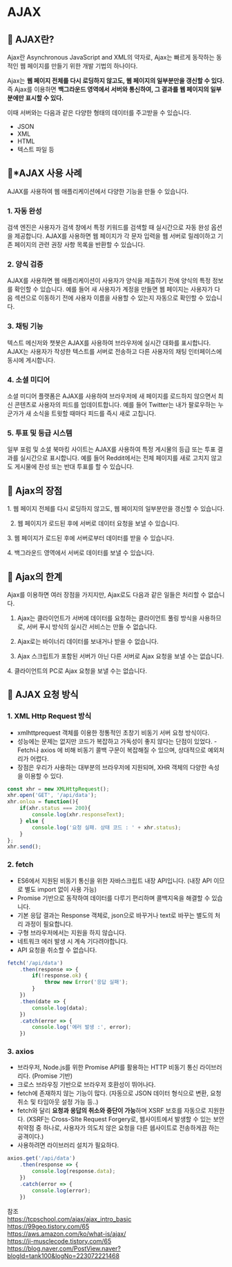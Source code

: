 # AJAX

## 📌 AJAX란?

Ajax란 Asynchronous JavaScript and XML의 약자로, Ajax는 빠르게 동작하는 동적인 웹 페이지를 만들기 위한 개발 기법의 하나이다.

Ajax는 **웹 페이지 전체를 다시 로딩하지 않고도, 웹 페이지의 일부분만을 갱신할 수 있다.** 즉 Ajax를 이용하면 **백그라운드 영역에서 서버와 통신하여, 그 결과를 웹 페이지의 일부분에만 표시할 수 있다.**

이때 서버와는 다음과 같은 다양한 형태의 데이터를 주고받을 수 있습니다.

- JSON
- XML
- HTML
- 텍스트 파일 등

## 📌*AJAX 사용 사례

AJAX를 사용하여 웹 애플리케이션에서 다양한 기능을 만들 수 있습니다.

### 1. 자동 완성

검색 엔진은 사용자가 검색 창에서 특정 키워드를 검색할 때 실시간으로 자동 완성 옵션을 제공합니다. AJAX를 사용하면 웹 페이지가 각 문자 입력을 웹 서버로 릴레이하고 기존 페이지의 관련 권장 사항 목록을 반환할 수 있습니다.

### 2. 양식 검증

AJAX를 사용하면 웹 애플리케이션이 사용자가 양식을 제출하기 전에 양식의 특정 정보를 확인할 수 있습니다. 예를 들어 새 사용자가 계정을 만들면 웹 페이지는 사용자가 다음 섹션으로 이동하기 전에 사용자 이름을 사용할 수 있는지 자동으로 확인할 수 있습니다.

### 3. 채팅 기능

텍스트 메신저와 챗봇은 AJAX를 사용하여 브라우저에 실시간 대화를 표시합니다. AJAX는 사용자가 작성한 텍스트를 서버로 전송하고 다른 사용자의 채팅 인터페이스에 동시에 게시합니다.

### 4. 소셜 미디어

소셜 미디어 플랫폼은 AJAX를 사용하여 브라우저에 새 페이지를 로드하지 않으면서 최신 콘텐츠로 사용자의 피드를 업데이트합니다. 예를 들어 Twitter는 내가 팔로우하는 누군가가 새 소식을 트윗할 때마다 피드를 즉시 새로 고칩니다.

### 5. **투표 및 등급 시스템**

일부 포럼 및 소셜 북마킹 사이트는 AJAX를 사용하여 특정 게시물의 등급 또는 투표 결과를 실시간으로 표시합니다. 예를 들어 Reddit에서는 전체 페이지를 새로 고치지 않고도 게시물에 찬성 또는 반대 투표를 할 수 있습니다.

## 📌 Ajax의 장점

1. 웹 페이지 전체를 다시 로딩하지 않고도, 웹 페이지의 일부분만을 갱신할 수 있습니다.

2. 웹 페이지가 로드된 후에 서버로 데이터 요청을 보낼 수 있습니다.

3. 웹 페이지가 로드된 후에 서버로부터 데이터를 받을 수 있습니다.

4. 백그라운드 영역에서 서버로 데이터를 보낼 수 있습니다.

## 📌 Ajax의 한계

Ajax를 이용하면 여러 장점을 가지지만, Ajax로도 다음과 같은 일들은 처리할 수 없습니다.

1. Ajax는 클라이언트가 서버에 데이터를 요청하는 클라이언트 풀링 방식을 사용하므로, 서버 푸시 방식의 실시간 서비스는 만들 수 없습니다.

2. Ajax로는 바이너리 데이터를 보내거나 받을 수 없습니다.

3. Ajax 스크립트가 포함된 서버가 아닌 다른 서버로 Ajax 요청을 보낼 수는 없습니다.

4. 클라이언트의 PC로 Ajax 요청을 보낼 수는 없습니다.

## 📌 AJAX 요청 방식

### 1. XML Http Request 방식

- xmlhttprequest 객체를 이용한 정통적인 초창기 비동기 서버 요청 방식이다.
- 성능에는 문제는 없지만 코드가 복잡하고 가독성이 좋지 않다는 단점이 있었다. - Fetch나 axios 에 비해 비동기 콜백 구문이 복잡해질 수 있으며, 상대적으로 예외처리가 어렵다.
- 장점은 우리가 사용하는 대부분의 브라우저에 지원되며, XHR 객체의 다양한 속성을 이용할 수 있다.

```jsx
const xhr = new XMLHttpRequest();
xhr.open('GET', '/api/data');
xhr.onloa = function(){
	if(xhr.status === 200){
		console.log(xhr.responseText);
	} else {
		console.log('요청 실패. 상태 코드 : ' + xhr.status);
	}
};
xhr.send();
```

### 2. fetch

- ES6에서 지원된 비동기 통신을 위한 자바스크립트 내장 API입니다. (내장 API 이므로 별도 import 없이 사용 가능)
- Promise 기반으로 동작하여 데이터를 다루기 편리하며 콜백지옥을 해결할 수 있습니다.
- 기본 응답 결과는 Response 객체로, json으로 바꾸거나 text로 바꾸는 별도의 처리 과정이 필요합니다.
- 구형 브라우저에서는 지원을 하지 않습니다.
- 네트워크 에러 발생 시 계속 기다려야합니다.
- API 요청을 취소할 수 없습니다.

```jsx
fetch('/api/data')
	.then(response => {
		if(!response.ok) {
			throw new Error('응답 실패');
		}
	})
	.then(date => {
		console.log(data);
	})
	.catch(error => {
		console.log('에러 발생 :', error);
	})
```

### 3. axios

- 브라우저, Node.js를 위한 Promise API를 활용하는 HTTP 비동기 통신 라이브러리다. (Promise 기반)
- 크로스 브라우징 기반으로 브라우저 호환성이 뛰어나다.
- fetch에 존재하지 않는 기능이 많다. (자동으로 JSON 데이터 형식으로 변환, 요청 취소 및 타임아웃 설정 가능 등..)
- fetch와 달리 **요청과 응답의 취소와 중단이 가능**하며 XSRF 보호를 자동으로 지원한다. (XSRF는 Cross-SIte Request Forgery로, 웹사이트에서 발생할 수 있는 보안 취약점 중 하나로, 사용자가 의도치 않은 요청을 다른 쉡사이트로 전송하게끔 하는 공격이다.)
- 사용하려면 라이브러리 설치가 필요하다.

```jsx
axios.get('/api/data')
	.then(response => {
		console.log(response.data);
	})
	.catch(error => {
		console.log(error);
	})
```

참조  
https://tcpschool.com/ajax/ajax_intro_basic  
https://99geo.tistory.com/65  
https://aws.amazon.com/ko/what-is/ajax/  
https://ji-musclecode.tistory.com/65  
https://blog.naver.com/PostView.naver?blogId=tank100&logNo=223072221468